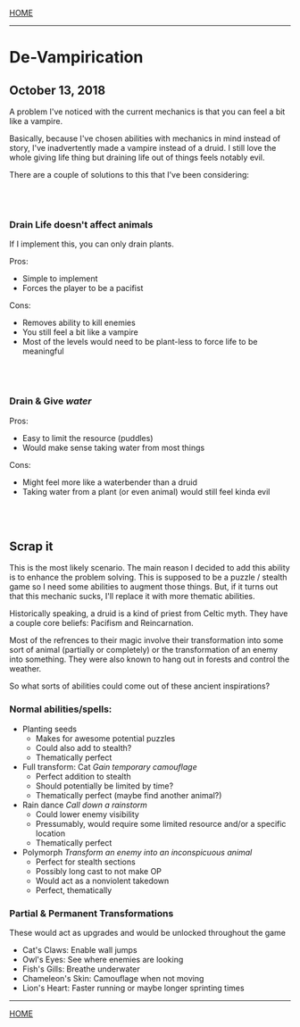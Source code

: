
[HOME](https://avijr.com)

---

# De-Vampirication
## October 13, 2018

A problem I've noticed with the current mechanics is that you can feel a bit like a vampire.

Basically, because I've chosen abilities with mechanics in mind instead of story, I've inadvertently made a vampire instead of a druid. I still love the whole giving life thing but draining life out of things feels notably evil.



There are a couple of solutions to this that I've been considering:

<br/>
<br/>

### Drain Life doesn't affect animals

If I implement this, you can only drain plants.

Pros:
- Simple to implement
- Forces the player to be a pacifist

Cons:
- Removes ability to kill enemies
- You still feel a bit like a vampire
- Most of the levels would need to be plant-less to force life to be meaningful

<br/>
<br/>

### Drain & Give *water*

Pros:
- Easy to limit the resource (puddles)
- Would make sense taking water from most things

Cons:
- Might feel more like a waterbender than a druid
- Taking water from a plant (or even animal) would still feel kinda evil

<br/>
<br/>

## Scrap it

This is the most likely scenario. The main reason I decided to add this ability is to enhance the problem solving. This is supposed to be a puzzle / stealth game so I need some abilities to augment those things. But, if it turns out that this mechanic sucks, I'll replace it with more thematic abilities.

Historically speaking, a druid is a kind of priest from Celtic myth. They have a couple core beliefs: Pacifism and Reincarnation.

Most of the refrences to their magic involve their transformation into some sort of animal (partially or completely) or the transformation of an enemy into something. They were also known to hang out in forests and control the weather.

So what sorts of abilities could come out of these ancient inspirations?

### Normal abilities/spells:
- Planting seeds
  - Makes for awesome potential puzzles
  - Could also add to stealth?
  - Thematically perfect
- Full transform: Cat *Gain temporary camouflage*
  - Perfect addition to stealth
  - Should potentially be limited by time?
  - Thematically perfect (maybe find another animal?)
- Rain dance *Call down a rainstorm*
  - Could lower enemy visibility
  - Pressumably, would require some limited resource and/or a specific location
  - Thematically perfect
- Polymorph *Transform an enemy into an inconspicuous animal*
  - Perfect for stealth sections
  - Possibly long cast to not make OP
  - Would act as a nonviolent takedown
  - Perfect, thematically
  
### Partial & Permanent Transformations
These would act as upgrades and would be unlocked throughout the game
- Cat's Claws: Enable wall jumps
- Owl's Eyes: See where enemies are looking
- Fish's Gills: Breathe underwater
- Chameleon's Skin: Camouflage when not moving
- Lion's Heart: Faster running or maybe longer sprinting times


---

[HOME](https://avijr.com)
